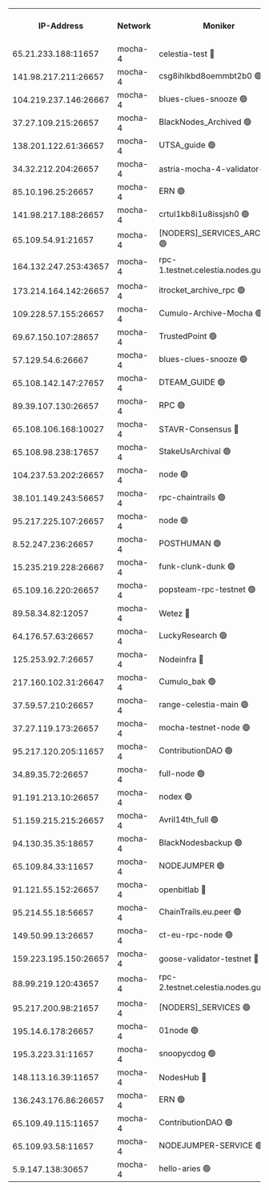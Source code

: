 


<table><tr><th>IP-Address</th><th>Network</th><th>Moniker</th><th>Latest Block Height</th><th>Earliest Block Height</th><th>Catching Up</th><th>Tx Index</th><th>Voting Power</th><th>Version</th><th>Scan Time</th></tr><tr><td>65.21.233.188:11657</td><td>mocha-4</td><td>celestia-test 🔴</td><td>3776245</td><td>0</td><td>False</td><td>on</td><td>1000010</td><td>3.2.0-mocha</td><td>2024-12-22T10:16:18.565525263UTC</td></tr><tr><td>141.98.217.211:26657</td><td>mocha-4</td><td>csg8ihlkbd8oemmbt2b0 🟢</td><td>3776215</td><td>1</td><td>False</td><td>on</td><td>0</td><td>3.1.1</td><td>2024-12-22T10:13:43.458570616UTC</td></tr><tr><td>104.219.237.146:26667</td><td>mocha-4</td><td>blues-clues-snooze 🟢</td><td>3776215</td><td>1</td><td>False</td><td>off</td><td>0</td><td>3.0.1-mocha</td><td>2024-12-22T10:13:44.314731181UTC</td></tr><tr><td>37.27.109.215:26657</td><td>mocha-4</td><td>BlackNodes_Archived 🟢</td><td>3776217</td><td>1</td><td>False</td><td>off</td><td>0</td><td>3.2.0</td><td>2024-12-22T10:13:53.015300968UTC</td></tr><tr><td>138.201.122.61:36657</td><td>mocha-4</td><td>UTSA_guide 🟢</td><td>3776217</td><td>1</td><td>False</td><td>on</td><td>0</td><td>3.2.0</td><td>2024-12-22T10:13:55.530936604UTC</td></tr><tr><td>34.32.212.204:26657</td><td>mocha-4</td><td>astria-mocha-4-validator-1 🔴</td><td>3776217</td><td>1</td><td>False</td><td>on</td><td>10509044</td><td>3.1.1</td><td>2024-12-22T10:13:55.953063735UTC</td></tr><tr><td>85.10.196.25:26657</td><td>mocha-4</td><td>ERN 🟢</td><td>3776219</td><td>1</td><td>False</td><td>on</td><td>0</td><td>3.2.0-mocha</td><td>2024-12-22T10:14:02.997181478UTC</td></tr><tr><td>141.98.217.188:26657</td><td>mocha-4</td><td>crtul1kb8i1u8issjsh0 🟢</td><td>3776221</td><td>1</td><td>False</td><td>on</td><td>0</td><td>3.1.1</td><td>2024-12-22T10:14:16.243377887UTC</td></tr><tr><td>65.109.54.91:21657</td><td>mocha-4</td><td>[NODERS]_SERVICES_ARCHIVE 🟢</td><td>3776225</td><td>1</td><td>False</td><td>on</td><td>0</td><td>3.2.0-mocha</td><td>2024-12-22T10:14:37.720557031UTC</td></tr><tr><td>164.132.247.253:43657</td><td>mocha-4</td><td>rpc-1.testnet.celestia.nodes.guru 🟢</td><td>3776227</td><td>1</td><td>False</td><td>on</td><td>0</td><td>3.0.2</td><td>2024-12-22T10:14:48.581772996UTC</td></tr><tr><td>173.214.164.142:26657</td><td>mocha-4</td><td>itrocket_archive_rpc 🟢</td><td>3776228</td><td>1</td><td>False</td><td>on</td><td>0</td><td>3.2.0-mocha</td><td>2024-12-22T10:14:52.105860272UTC</td></tr><tr><td>109.228.57.155:26657</td><td>mocha-4</td><td>Cumulo-Archive-Mocha 🟢</td><td>3776230</td><td>1</td><td>False</td><td>on</td><td>0</td><td>3.2.0-mocha</td><td>2024-12-22T10:15:03.237839829UTC</td></tr><tr><td>69.67.150.107:28657</td><td>mocha-4</td><td>TrustedPoint 🟢</td><td>3776231</td><td>1</td><td>False</td><td>on</td><td>0</td><td>3.2.0</td><td>2024-12-22T10:15:08.208251464UTC</td></tr><tr><td>57.129.54.6:26667</td><td>mocha-4</td><td>blues-clues-snooze 🟢</td><td>3776232</td><td>1</td><td>False</td><td>off</td><td>0</td><td>3.0.1-mocha</td><td>2024-12-22T10:15:13.085578508UTC</td></tr><tr><td>65.108.142.147:27657</td><td>mocha-4</td><td>DTEAM_GUIDE 🟢</td><td>3776240</td><td>1</td><td>False</td><td>on</td><td>0</td><td>3.2.0</td><td>2024-12-22T10:15:52.676423657UTC</td></tr><tr><td>89.39.107.130:26657</td><td>mocha-4</td><td>RPC 🟢</td><td>3776240</td><td>1</td><td>False</td><td>on</td><td>0</td><td>3.2.0-mocha</td><td>2024-12-22T10:15:53.097354178UTC</td></tr><tr><td>65.108.106.168:10027</td><td>mocha-4</td><td>STAVR-Consensus 🔴</td><td>3776244</td><td>1</td><td>False</td><td>on</td><td>102504</td><td>3.2.0-mocha</td><td>2024-12-22T10:16:13.589661972UTC</td></tr><tr><td>65.108.98.238:17657</td><td>mocha-4</td><td>StakeUsArchival 🟢</td><td>3776246</td><td>1</td><td>False</td><td>off</td><td>0</td><td>3.2.0</td><td>2024-12-22T10:16:21.423229282UTC</td></tr><tr><td>104.237.53.202:26657</td><td>mocha-4</td><td>node 🟢</td><td>3776246</td><td>1</td><td>False</td><td>on</td><td>0</td><td>3.0.0-mocha</td><td>2024-12-22T10:16:22.876988607UTC</td></tr><tr><td>38.101.149.243:56657</td><td>mocha-4</td><td>rpc-chaintrails 🟢</td><td>3776247</td><td>1</td><td>False</td><td>on</td><td>0</td><td>3.2.0</td><td>2024-12-22T10:16:26.426747887UTC</td></tr><tr><td>95.217.225.107:26657</td><td>mocha-4</td><td>node 🟢</td><td>3776247</td><td>1</td><td>False</td><td>on</td><td>0</td><td>3.2.0-mocha</td><td>2024-12-22T10:16:27.330338818UTC</td></tr><tr><td>8.52.247.236:26657</td><td>mocha-4</td><td>POSTHUMAN 🟢</td><td>3776248</td><td>1</td><td>False</td><td>on</td><td>0</td><td>3.2.0</td><td>2024-12-22T10:16:32.593623210UTC</td></tr><tr><td>15.235.219.228:26667</td><td>mocha-4</td><td>funk-clunk-dunk 🟢</td><td>3776251</td><td>1</td><td>False</td><td>off</td><td>0</td><td>3.0.1-mocha</td><td>2024-12-22T10:16:47.015424661UTC</td></tr><tr><td>65.109.16.220:26657</td><td>mocha-4</td><td>popsteam-rpc-testnet 🟢</td><td>3776253</td><td>1</td><td>False</td><td>on</td><td>0</td><td>3.2.0-mocha</td><td>2024-12-22T10:16:56.353154698UTC</td></tr><tr><td>89.58.34.82:12057</td><td>mocha-4</td><td>Wetez 🔴</td><td>3776257</td><td>1</td><td>False</td><td>off</td><td>148501</td><td>3.0.0-mocha</td><td>2024-12-22T10:17:16.947825094UTC</td></tr><tr><td>64.176.57.63:26657</td><td>mocha-4</td><td>LuckyResearch 🟢</td><td>3776222</td><td>1582001</td><td>False</td><td>off</td><td>0</td><td>3.2.0</td><td>2024-12-22T10:14:20.757793101UTC</td></tr><tr><td>125.253.92.7:26657</td><td>mocha-4</td><td>Nodeinfra 🔴</td><td>3776222</td><td>2070001</td><td>False</td><td>on</td><td>500001</td><td>3.2.0</td><td>2024-12-22T10:14:19.420337323UTC</td></tr><tr><td>217.160.102.31:26647</td><td>mocha-4</td><td>Cumulo_bak 🟢</td><td>3776244</td><td>2300001</td><td>False</td><td>on</td><td>0</td><td>3.2.0-mocha</td><td>2024-12-22T10:16:10.543929386UTC</td></tr><tr><td>37.59.57.210:26657</td><td>mocha-4</td><td>range-celestia-main 🟢</td><td>3776257</td><td>2589477</td><td>False</td><td>off</td><td>0</td><td>3.0.0-mocha</td><td>2024-12-22T10:17:17.346218670UTC</td></tr><tr><td>37.27.119.173:26657</td><td>mocha-4</td><td>mocha-testnet-node 🟢</td><td>3776244</td><td>2631379</td><td>False</td><td>on</td><td>0</td><td>3.1.1-mocha</td><td>2024-12-22T10:16:13.094086002UTC</td></tr><tr><td>95.217.120.205:11657</td><td>mocha-4</td><td>ContributionDAO 🟢</td><td>3776247</td><td>2723055</td><td>False</td><td>on</td><td>0</td><td>3.1.1</td><td>2024-12-22T10:16:25.524931125UTC</td></tr><tr><td>34.89.35.72:26657</td><td>mocha-4</td><td>full-node 🟢</td><td>3140052</td><td>2766149</td><td>False</td><td>on</td><td>0</td><td>2.1.2</td><td>2024-12-22T10:16:39.707841647UTC</td></tr><tr><td>91.191.213.10:26657</td><td>mocha-4</td><td>nodex 🟢</td><td>3776228</td><td>2954501</td><td>False</td><td>off</td><td>0</td><td>3.2.0</td><td>2024-12-22T10:14:49.355140438UTC</td></tr><tr><td>51.159.215.215:26657</td><td>mocha-4</td><td>Avril14th_full 🟢</td><td>3776238</td><td>3022001</td><td>False</td><td>on</td><td>0</td><td>3.2.0</td><td>2024-12-22T10:15:43.942498070UTC</td></tr><tr><td>94.130.35.35:18657</td><td>mocha-4</td><td>BlackNodesbackup 🟢</td><td>3776259</td><td>3099501</td><td>False</td><td>on</td><td>0</td><td>3.0.0-mocha</td><td>2024-12-22T10:17:26.763057488UTC</td></tr><tr><td>65.109.84.33:11657</td><td>mocha-4</td><td>NODEJUMPER 🟢</td><td>3776247</td><td>3214501</td><td>False</td><td>off</td><td>0</td><td>3.0.0-mocha</td><td>2024-12-22T10:16:26.935388750UTC</td></tr><tr><td>91.121.55.152:26657</td><td>mocha-4</td><td>openbitlab 🔴</td><td>3776220</td><td>3219298</td><td>False</td><td>off</td><td>501058</td><td>3.1.1</td><td>2024-12-22T10:14:11.690664104UTC</td></tr><tr><td>95.214.55.18:56657</td><td>mocha-4</td><td>ChainTrails.eu.peer 🟢</td><td>3776218</td><td>3249501</td><td>False</td><td>on</td><td>0</td><td>3.2.0</td><td>2024-12-22T10:13:58.524828269UTC</td></tr><tr><td>149.50.99.13:26657</td><td>mocha-4</td><td>ct-eu-rpc-node 🟢</td><td>3670060</td><td>3249501</td><td>False</td><td>on</td><td>0</td><td>3.0.0-mocha</td><td>2024-12-22T10:16:33.079946206UTC</td></tr><tr><td>159.223.195.150:26657</td><td>mocha-4</td><td>goose-validator-testnet 🔴</td><td>3776253</td><td>3318889</td><td>False</td><td>on</td><td>4017</td><td>3.1.1</td><td>2024-12-22T10:16:59.655908936UTC</td></tr><tr><td>88.99.219.120:43657</td><td>mocha-4</td><td>rpc-2.testnet.celestia.nodes.guru 🟢</td><td>3776244</td><td>3385396</td><td>False</td><td>on</td><td>0</td><td>3.2.0-mocha</td><td>2024-12-22T10:16:09.956965289UTC</td></tr><tr><td>95.217.200.98:21657</td><td>mocha-4</td><td>[NODERS]_SERVICES 🟢</td><td>3776215</td><td>3453468</td><td>False</td><td>on</td><td>0</td><td>3.2.0-mocha</td><td>2024-12-22T10:13:43.012136924UTC</td></tr><tr><td>195.14.6.178:26657</td><td>mocha-4</td><td>01node 🟢</td><td>3776238</td><td>3487525</td><td>False</td><td>on</td><td>0</td><td>3.0.2</td><td>2024-12-22T10:15:39.455402632UTC</td></tr><tr><td>195.3.223.31:11657</td><td>mocha-4</td><td>snoopycdog 🟢</td><td>3776255</td><td>3521501</td><td>False</td><td>off</td><td>0</td><td>3.0.2</td><td>2024-12-22T10:17:06.316077957UTC</td></tr><tr><td>148.113.16.39:11657</td><td>mocha-4</td><td>NodesHub 🔴</td><td>3776233</td><td>3728501</td><td>False</td><td>on</td><td>107152</td><td>3.2.0</td><td>2024-12-22T10:15:16.013017740UTC</td></tr><tr><td>136.243.176.86:26657</td><td>mocha-4</td><td>ERN 🟢</td><td>3776246</td><td>3740501</td><td>False</td><td>off</td><td>0</td><td>3.2.0-mocha</td><td>2024-12-22T10:16:21.766391887UTC</td></tr><tr><td>65.109.49.115:11657</td><td>mocha-4</td><td>ContributionDAO 🟢</td><td>3776231</td><td>3771771</td><td>False</td><td>off</td><td>0</td><td>3.1.1</td><td>2024-12-22T10:15:08.597796081UTC</td></tr><tr><td>65.109.93.58:11657</td><td>mocha-4</td><td>NODEJUMPER-SERVICE 🟢</td><td>3776259</td><td>3772400</td><td>False</td><td>off</td><td>0</td><td>3.0.0-mocha</td><td>2024-12-22T10:17:26.371233427UTC</td></tr><tr><td>5.9.147.138:30657</td><td>mocha-4</td><td>hello-aries 🟢</td><td>3776229</td><td>3774501</td><td>False</td><td>off</td><td>0</td><td>3.2.0</td><td>2024-12-22T10:14:58.648753869UTC</td></tr></table>